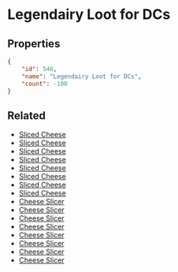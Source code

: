 # Legendairy Loot for DCs

<no description available>

## Properties

```json
{
    "id": 546,
    "name": "Legendairy Loot for DCs",
    "count": -100
}
```

## Related

- [Sliced Cheese](../items/17050-sliced-cheese.md)
- [Sliced Cheese](../items/17051-sliced-cheese.md)
- [Sliced Cheese](../items/17052-sliced-cheese.md)
- [Sliced Cheese](../items/17053-sliced-cheese.md)
- [Sliced Cheese](../items/17054-sliced-cheese.md)
- [Sliced Cheese](../items/17055-sliced-cheese.md)
- [Sliced Cheese](../items/17056-sliced-cheese.md)
- [Sliced Cheese](../items/17057-sliced-cheese.md)
- [Cheese Slicer](../items/17066-cheese-slicer.md)
- [Cheese Slicer](../items/17067-cheese-slicer.md)
- [Cheese Slicer](../items/17068-cheese-slicer.md)
- [Cheese Slicer](../items/17069-cheese-slicer.md)
- [Cheese Slicer](../items/17070-cheese-slicer.md)
- [Cheese Slicer](../items/17071-cheese-slicer.md)
- [Cheese Slicer](../items/17072-cheese-slicer.md)
- [Cheese Slicer](../items/17073-cheese-slicer.md)

